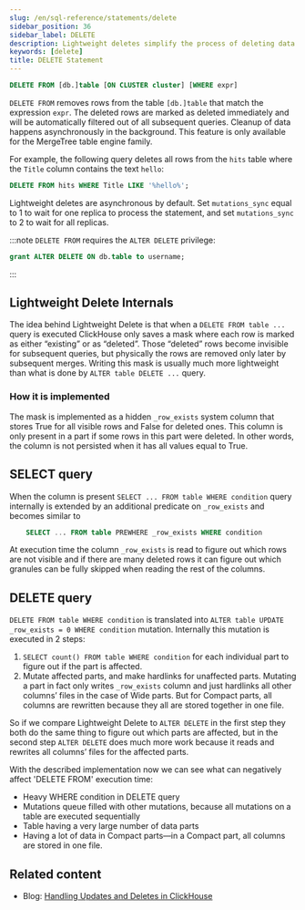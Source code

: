 ```yaml
---
slug: /en/sql-reference/statements/delete
sidebar_position: 36
sidebar_label: DELETE
description: Lightweight deletes simplify the process of deleting data from the database.
keywords: [delete]
title: DELETE Statement
---
```


``` sql
DELETE FROM [db.]table [ON CLUSTER cluster] [WHERE expr]
```

`DELETE FROM` removes rows from the table `[db.]table` that match the expression `expr`. The deleted rows are marked as deleted immediately and will be automatically filtered out of all subsequent queries. Cleanup of data happens asynchronously in the background. This feature is only available for the MergeTree table engine family.

For example, the following query deletes all rows from the `hits` table where the `Title` column contains the text `hello`:

```sql
DELETE FROM hits WHERE Title LIKE '%hello%';
```

Lightweight deletes are asynchronous by default. Set `mutations_sync` equal to 1 to wait for one replica to process the statement, and set `mutations_sync` to 2 to wait for all replicas.

:::note
`DELETE FROM` requires the `ALTER DELETE` privilege:
```sql
grant ALTER DELETE ON db.table to username;
```
:::

## Lightweight Delete Internals

The idea behind Lightweight Delete is that when a `DELETE FROM table ...` query is executed ClickHouse only saves a mask where each row is marked as either “existing” or as “deleted”. Those “deleted” rows become invisible for subsequent queries, but physically the rows are removed only later by subsequent merges. Writing this mask is usually much more lightweight than what is done by `ALTER table DELETE ...` query.

### How it is implemented
The mask is implemented as a hidden `_row_exists` system column that stores True for all visible rows and False for deleted ones. This column is only present in a part if some rows in this part were deleted. In other words, the column is not persisted when it has all values equal to True.

## SELECT query
When the column is present `SELECT ... FROM table WHERE condition` query internally is extended by an additional predicate on `_row_exists` and becomes similar to
```sql
    SELECT ... FROM table PREWHERE _row_exists WHERE condition
```
At execution time the column `_row_exists` is read to figure out which rows are not visible and if there are many deleted rows it can figure out which granules can be fully skipped when reading the rest of the columns.

## DELETE query
`DELETE FROM table WHERE condition` is translated into `ALTER table UPDATE _row_exists = 0 WHERE condition` mutation. Internally this mutation is executed in 2 steps:
1. `SELECT count() FROM table WHERE condition` for each individual part to figure out if the part is affected.
2. Mutate affected parts, and make hardlinks for unaffected parts. Mutating a part in fact only writes `_row_exists` column and just hardlinks all other columns’ files in the case of Wide parts. But for Compact parts, all columns are rewritten because they all are stored together in one file.

So if we compare Lightweight Delete to `ALTER DELETE` in the first step they both do the same thing to figure out which parts are affected, but in the second step `ALTER DELETE` does much more work because it reads and rewrites all columns’ files for the affected parts.

With the described implementation now we can see what can negatively affect 'DELETE FROM' execution time:
- Heavy WHERE condition in DELETE query
- Mutations queue filled with other mutations, because all mutations on a table are executed sequentially
- Table having a very large number of data parts
- Having a lot of data in Compact parts—in a Compact part, all columns are stored in one file.


## Related content

- Blog: [Handling Updates and Deletes in ClickHouse](https://clickhouse.com/blog/handling-updates-and-deletes-in-clickhouse)
